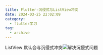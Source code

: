 ```yaml
---
title: Flutter-沉侵式与ListView冲突
date: 2024-03-25 22:02:09
category:
  - flutter学习
tag:
  - archive
---
```

ListView 默认会与沉侵式冲突![解决沉侵式问题](https://upload-images.jianshu.io/upload_images/5526061-3b8357304eea8605.png?imageMogr2/auto-orient/strip%7CimageView2/2/w/1240)
